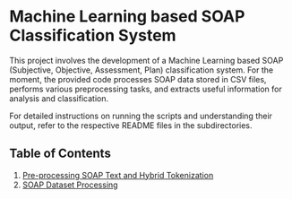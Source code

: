 # Machine Learning based SOAP Classification System

This project involves the development of a Machine Learning based SOAP (Subjective, Objective, Assessment, Plan) classification system. For the moment, the provided code processes SOAP data stored in CSV files, performs various preprocessing tasks, and extracts useful information for analysis and classification.

For detailed instructions on running the scripts and understanding their output, refer to the respective README files in the subdirectories.

## Table of Contents

1. [Pre-processing SOAP Text and Hybrid Tokenization](preprocessing/README.md)
2. [SOAP Dataset Processing](data-cleaning/README.md)





